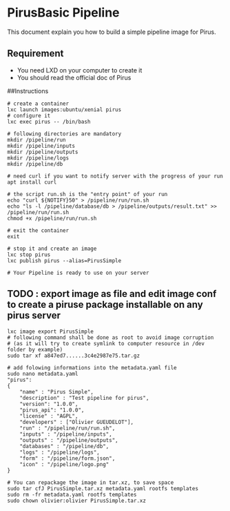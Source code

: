 # PirusBasic Pipeline

This document explain you how to build a simple pipeline image for Pirus. 

## Requirement
 * You need LXD on your computer to create it
 * You should read the official doc of Pirus

##Instructions

    # create a container
    lxc launch images:ubuntu/xenial pirus
    # configure it
    lxc exec pirus -- /bin/bash
    
    # following directories are mandatory
    mkdir /pipeline/run
    mkdir /pipeline/inputs
    mkdir /pipeline/outputs
    mkdir /pipeline/logs
    mkdir /pipeline/db
    
    # need curl if you want to notify server with the progress of your run
    apt install curl
    
    # the script run.sh is the "entry point" of your run
    echo "curl ${NOTIFY}50" > /pipeline/run/run.sh
    echo "ls -l /pipeline/database/db > /pipeline/outputs/result.txt" >> /pipeline/run/run.sh
    chmod +x /pipeline/run/run.sh
    
    # exit the container
    exit
    
    # stop it and create an image
    lxc stop pirus
    lxc publish pirus --alias=PirusSimple

    # Your Pipeline is ready to use on your server


## TODO : export image as file and edit image conf to create a piruse package installable on any pirus server

    lxc image export PirusSimple
    # following command shall be done as root to avoid image corruption 
    # (as it will try to create symlink to computer resource in /dev folder by example)
    sudo tar xf a847ed7......3c4e2987e75.tar.gz

    # add folowing informations into the metadata.yaml file
    sudo nano metadata.yaml
    "pirus":
    {
        "name" : "Pirus Simple",
        "description" : "Test pipeline for pirus",
        "version": "1.0.0",
        "pirus_api": "1.0.0",
        "license" : "AGPL",
        "developers" : ["Olivier GUEUDELOT"],
        "run" : "/pipeline/run/run.sh",
        "inputs" : "/pipeline/inputs",
        "outputs" : "/pipeline/outputs",
        "databases" : "/pipeline/db",
        "logs" : "/pipeline/logs",
        "form" : "/pipeline/form.json",
        "icon" : "/pipeline/logo.png"
    }
    
    # You can repackage the image in tar.xz, to save space
    sudo tar cfJ PirusSimple.tar.xz metadata.yaml rootfs templates
    sudo rm -fr metadata.yaml rootfs templates
    sudo chown olivier:olivier PirusSimple.tar.xz
